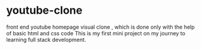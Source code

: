 # youtube-clone
 front end youtube homepage visual clone , which is done only with the help of basic html and css code
 This is my first mini project on my journey to learning full stack development.
